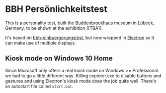 BBH Persönlichkeitstest
=======================

This is a personality test, built the [Buddenbrookhaus][bbh] museum in Lübeck,
Germany, to be shown at the exhibition [[TBA]].

It's based on [bbh-einbuergerungstest][einb], but now wrapped in [Electron][ele]
so it can make use of multiple displays.

Kiosk mode on Windows 10 Home
-----------------------------

Since Microsoft only offers a real kiosk mode on Windows >= Professional we had
to go a little different way. Killing explorer.exe to disable buttons and
gestures and using Electron's kiosk mode does the job quite well. There's an
autostart file called `start.bat`.


[bbh]: http://buddenbrookhaus.de
[einb]: https://github.com/Chaotikum/bbh-einbuergerungstest
[ele]: https://electron.atom.io
